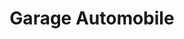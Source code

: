 ---
title: "Garage Automobile"
url: /macenta/garage-automobile-route-de-gueckedou/
shop: réparation de voitures
---